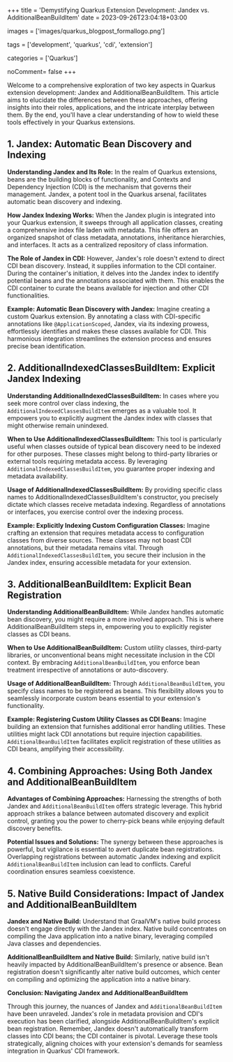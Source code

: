 +++
title = 'Demystifying Quarkus Extension Development: Jandex vs. AdditionalBeanBuildItem'
date = 2023-09-26T23:04:18+03:00

images = ['images/quarkus_blogpost_formallogo.png']

tags = ['development', 'quarkus', 'cdi', 'extension']

categories = ['Quarkus']

noComment= false
+++


Welcome to a comprehensive exploration of two key aspects in Quarkus extension development: Jandex
and AdditionalBeanBuildItem.
This article aims to elucidate the differences between these approaches, offering insights into
their roles, applications, and the
intricate interplay between them. By the end, you'll have a clear understanding of how to wield
these tools effectively in your Quarkus
extensions.

## 1. Jandex: Automatic Bean Discovery and Indexing

**Understanding Jandex and Its Role:**
In the realm of Quarkus extensions, beans are the building blocks of functionality, and Contexts and
Dependency Injection (CDI) is
the mechanism that governs their management. Jandex, a potent tool in the Quarkus arsenal,
facilitates automatic bean discovery and indexing.

**How Jandex Indexing Works:**
When the Jandex plugin is integrated into your Quarkus extension, it sweeps through all application
classes, creating a comprehensive
index file laden with metadata. This file offers an organized snapshot of class metadata,
annotations, inheritance hierarchies, and
interfaces. It acts as a centralized repository of class information.

**The Role of Jandex in CDI:**
However, Jandex's role doesn't extend to direct CDI bean discovery. Instead, it supplies information
to the CDI container. During the container's initiation, it delves into the Jandex index to identify
potential beans and the annotations associated with them. This enables the CDI container to curate
the beans available for injection and other CDI functionalities.

**Example: Automatic Bean Discovery with Jandex:**
Imagine creating a custom Quarkus extension. By annotating a class with CDI-specific annotations
like `@ApplicationScoped`,
Jandex, via its indexing prowess, effortlessly identifies and makes these classes available for CDI.
This harmonious integration
streamlines the extension process and ensures precise bean identification.

## 2. AdditionalIndexedClassesBuildItem: Explicit Jandex Indexing

**Understanding AdditionalIndexedClassesBuildItem:**
In cases where you seek more control over class indexing, the `AdditionalIndexedClassesBuildItem`
emerges as a valuable tool.
It empowers you to explicitly augment the Jandex index with classes that might otherwise remain
unindexed.

**When to Use AdditionalIndexedClassesBuildItem:**
This tool is particularly useful when classes outside of typical bean discovery need to be indexed
for other purposes.
These classes might belong to third-party libraries or external tools requiring metadata access.
By leveraging `AdditionalIndexedClassesBuildItem`, you guarantee proper indexing and metadata
availability.

**Usage of AdditionalIndexedClassesBuildItem:**
By providing specific class names to AdditionalIndexedClassesBuildItem's constructor, you precisely
dictate which classes receive metadata
indexing. Regardless of annotations or interfaces, you exercise control over the indexing process.

**Example: Explicitly Indexing Custom Configuration Classes:**
Imagine crafting an extension that requires metadata access to configuration classes from diverse
sources.
These classes may not boast CDI annotations, but their metadata remains vital.
Through `AdditionalIndexedClassesBuildItem`, you secure their inclusion in the Jandex index,
ensuring accessible metadata for your extension.

## 3. AdditionalBeanBuildItem: Explicit Bean Registration

**Understanding AdditionalBeanBuildItem:**
While Jandex handles automatic bean discovery, you might require a more involved approach. This is
where AdditionalBeanBuildItem steps in,
empowering you to explicitly register classes as CDI beans.

**When to Use AdditionalBeanBuildItem:**
Custom utility classes, third-party libraries, or unconventional beans might necessitate inclusion
in the CDI context.
By embracing `AdditionalBeanBuildItem`, you enforce bean treatment irrespective of annotations or
auto-discovery.

**Usage of AdditionalBeanBuildItem:**
Through `AdditionalBeanBuildItem`, you specify class names to be registered as beans. This
flexibility allows you to
seamlessly incorporate custom beans essential to your extension's functionality.

**Example: Registering Custom Utility Classes as CDI Beans:**
Imagine building an extension that furnishes additional error handling utilities. These utilities
might lack CDI annotations
but require injection capabilities. `AdditionalBeanBuildItem` facilitates explicit registration of
these utilities as CDI beans,
amplifying their accessibility.

## 4. Combining Approaches: Using Both Jandex and AdditionalBeanBuildItem

**Advantages of Combining Approaches:**
Harnessing the strengths of both Jandex and `AdditionalBeanBuildItem` offers strategic leverage.
This hybrid approach strikes a
balance between automated discovery and explicit control, granting you the power to cherry-pick
beans while enjoying default discovery
benefits.

**Potential Issues and Solutions:**
The synergy between these approaches is powerful, but vigilance is essential to avert duplicate bean
registrations.
Overlapping registrations between automatic Jandex indexing and explicit `AdditionalBeanBuildItem`
inclusion can lead to conflicts.
Careful coordination ensures seamless coexistence.

## 5. Native Build Considerations: Impact of Jandex and AdditionalBeanBuildItem

**Jandex and Native Build:**
Understand that GraalVM's native build process doesn't engage directly with the Jandex index. Native
build concentrates on compiling
the Java application into a native binary, leveraging compiled Java classes and dependencies.

**AdditionalBeanBuildItem and Native Build:**
Similarly, native build isn't heavily impacted by AdditionalBeanBuildItem's presence or absence.
Bean registration doesn't significantly
alter native build outcomes, which center on compiling and optimizing the application into a native
binary.

**Conclusion: Navigating Jandex and AdditionalBeanBuildItem**

Through this journey, the nuances of Jandex and `AdditionalBeanBuildItem` have been unraveled.
Jandex's role in metadata provision
and CDI's execution has been clarified, alongside AdditionalBeanBuildItem's explicit bean
registration. Remember, Jandex doesn't
automatically transform classes into CDI beans; the CDI container is pivotal. Leverage these tools
strategically, aligning
choices with your extension's demands for seamless integration in Quarkus' CDI framework.